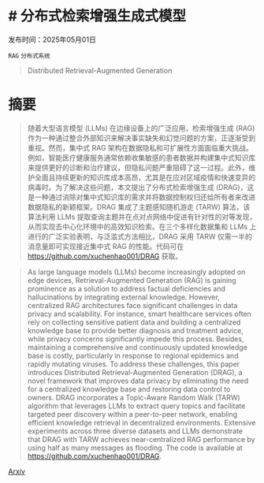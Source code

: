 # # 分布式检索增强生成式模型

发布时间：2025年05月01日

`RAG` `分布式系统`

> Distributed Retrieval-Augmented Generation

# 摘要

> 随着大型语言模型 (LLMs) 在边缘设备上的广泛应用，检索增强生成 (RAG) 作为一种通过整合外部知识来解决事实缺失和幻觉问题的方案，正逐渐受到重视。然而，集中式 RAG 架构在数据隐私和可扩展性方面面临重大挑战。例如，智能医疗健康服务通常依赖收集敏感的患者数据并构建集中式知识库来提供更好的诊断和治疗建议，但隐私问题严重阻碍了这一过程。此外，维护全面且持续更新的知识库成本高昂，尤其是在应对区域疫情和快速变异的病毒时。为了解决这些问题，本文提出了分布式检索增强生成 (DRAG)，这是一种通过消除对集中式知识库的需求并将数据控制权归还给所有者来改进数据隐私的新颖框架。DRAG 集成了主题感知随机游走 (TARW) 算法，该算法利用 LLMs 提取查询主题并在点对点网络中促进有针对性的对等发现，从而实现去中心化环境中的高效知识检索。在三个多样化数据集和 LLMs 上进行的广泛实验表明，与泛滥式方法相比，DRAG 采用 TARW 仅需一半的消息量即可实现接近集中式 RAG 的性能。代码可在 https://github.com/xuchenhao001/DRAG 获取。

> As large language models (LLMs) become increasingly adopted on edge devices, Retrieval-Augmented Generation (RAG) is gaining prominence as a solution to address factual deficiencies and hallucinations by integrating external knowledge. However, centralized RAG architectures face significant challenges in data privacy and scalability. For instance, smart healthcare services often rely on collecting sensitive patient data and building a centralized knowledge base to provide better diagnosis and treatment advice, while privacy concerns significantly impede this process. Besides, maintaining a comprehensive and continuously updated knowledge base is costly, particularly in response to regional epidemics and rapidly mutating viruses. To address these challenges, this paper introduces Distributed Retrieval-Augmented Generation (DRAG), a novel framework that improves data privacy by eliminating the need for a centralized knowledge base and restoring data control to owners. DRAG incorporates a Topic-Aware Random Walk (TARW) algorithm that leverages LLMs to extract query topics and facilitate targeted peer discovery within a peer-to-peer network, enabling efficient knowledge retrieval in decentralized environments. Extensive experiments across three diverse datasets and LLMs demonstrate that DRAG with TARW achieves near-centralized RAG performance by using half as many messages as flooding. The code is available at https://github.com/xuchenhao001/DRAG.

[Arxiv](https://arxiv.org/abs/2505.00443)